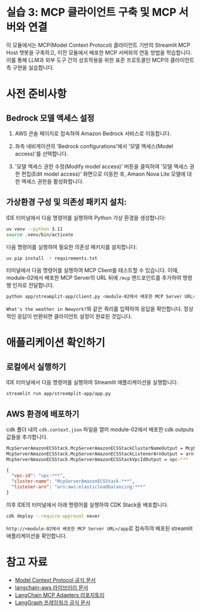 # 실습 3: MCP 클라이언트 구축 및 MCP 서버와 연결

이 모듈에서는 MCP(Model Context Protocol) 클라이언트 기반의 Streamlit MCP Host 챗봇을 구축하고, 이전 모듈에서 배포한 MCP 서버와의 연동 방법을 학습합니다. 이를 통해 LLM과 외부 도구 간의 상호작용을 위한 표준 프로토콜인 MCP의 클라이언트 측 구현을 실습합니다.

# 사전 준비사항

## Bedrock 모델 액세스 설정

1. AWS 콘솔 페이지로 접속하여 Amazon Bedrock 서비스로 이동합니다.

2. 좌측 네비게이션의 'Bedrock configurations'에서 '모델 액세스(Model access)'를 선택합니다.

3. '모델 액세스 권한 수정(Modify model access)' 버튼을 클릭하여 '모델 액세스 권한 편집(Edit model access)' 화면으로 이동한 후, Amaon Nova Lite 모델에 대한 액세스 권한을 활성화합니다.

## 가상환경 구성 및 의존성 패키지 설치:

IDE 터미널에서 다음 명령어를 실행하여 Python 가상 환경을 생성합니다:

```bash
uv venv --python 3.11
source .venv/bin/activate
```

다음 명령어를 실행하여 필요한 의존성 패키지를 설치합니다:

```bash
uv pip install -r requirements.txt
```

터미널에서 다음 명령어를 실행하여 MCP Client를 테스트할 수 있습니다.
이때, module-02에서 배포한 MCP Server의 URL 뒤에 `/mcp` 엔드포인트를 추가하여 명령행 인자로 전달합니다.

```bash
python app/streamplit-app/client.py <module-02에서 배포한 MCP Server URL>/mcp
```

`What's the weather in Newyork?`와 같은 쿼리를 입력하여 응답을 확인합니다. 정상적인 응답이 반환되면 클라이언트 설정이 완료된 것입니다.

# 애플리케이션 확인하기

## 로컬에서 실행하기

IDE 터미널에서 다음 명령어를 실행하여 Streamlit 애플리케이션을 실행합니다.

```bash
streamlit run app/streamplit-app/app.py
```

## AWS 환경에 배포하기

cdk 폴더 내의 `cdk.context.json` 파일을 열어 module-02에서 배포한 cdk outputs 값들을 추가합니다.

```bash
McpServerAmazonECSStack.McpServerAmazonECSStackClusterNameOutput = McpServerAmazonECSStack-***
McpServerAmazonECSStack.McpServerAmazonECSStackListenerArnOutput = arn:aws:elasticloadbalancing:***
McpServerAmazonECSStack.McpServerAmazonECSStackVpcIdOutput = vpc-***
```

```json
{
  "vpc-id": "vpc-***",
  "cluster-name": "McpServerAmazonECSStack-***",
  "listener-arn": "arn:aws:elasticloadbalancing:***"
}
```

이후 IDE의 터미널에서 아래 명령어를 실행하여 CDK Stack을 배포합니다.

```bash
cdk deploy --require-approval never
```

`http://<module-02에서 배포한 MCP Server URL>/app`로 접속하여 배포된 streamlit 애플리케이션을 확인합니다.

# 참고 자료

- [Model Context Protocol 공식 문서](https://modelcontextprotocol.io/)
- [langchain-aws 라이브러리 문서](https://python.langchain.com/docs/integrations/providers/aws/)
- [LangChain MCP Adapters 리포지토리](https://github.com/langchain-ai/langchain-mcp-adapters)
- [LangGraph 프레임워크 공식 문서](https://langchain-ai.github.io/langgraph/) 
